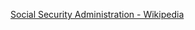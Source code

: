 ﻿[Social Security Administration - Wikipedia](https://en.wikipedia.org/wiki/Social_Security_Administration)